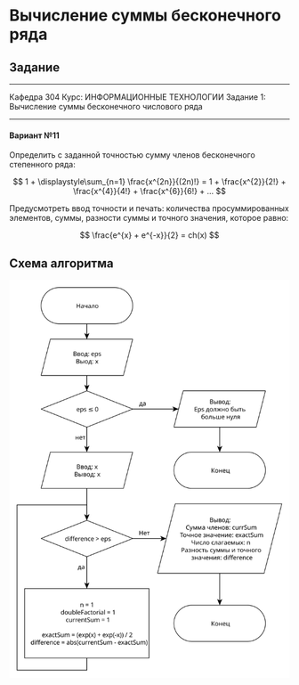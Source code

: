 # Вычисление суммы бесконечного ряда

## Задание

---

Кафедра 304    Курс: ИНФОРМАЦИОННЫЕ ТЕХНОЛОГИИ
Задание 1: Вычисление суммы бесконечного числового ряда

---

#### Вариант №11

Определить с заданной точностью сумму членов бесконечного степенного ряда:

$$ 1 + \displaystyle\sum_{n=1} \frac{x^{2n}}{(2n)!} = 1 + \frac{x^{2}}{2!} + \frac{x^{4}}{4!} + \frac{x^{6}}{6!} + ... $$

Предусмотреть ввод точности и печать: количества просуммированных элементов, суммы, разности суммы и точного значения, которое равно:

$$ \frac{e^{x} + e^{-x}}{2} = ch(x) $$

## Схема алгоритма

![Схема алгоритма](/diagram/flowchart.svg)
